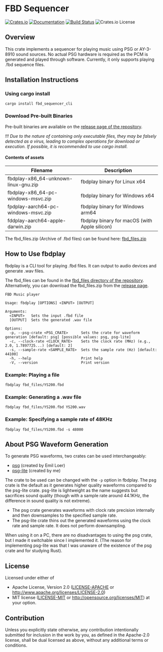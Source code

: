 
# FBD Sequencer

[![Crates.io](https://img.shields.io/crates/v/fbd_sequencer_cli.svg)](https://crates.io/crates/fbd_sequencer_cli)
[![Documentation](https://docs.rs/fbd_sequencer_cli/badge.svg)](https://docs.rs/fbd_sequencer_cli)
[![Build Status](https://github.com/ain1084/rust_fbd_sequencer_cli/workflows/Build/badge.svg)](https://github.com/ain1084/rust_fbd_sequencer_cli/actions?query=workflow%3ABuild)
![Crates.io License](https://img.shields.io/crates/l/fbd_sequencer_cli)

## Overview

This crate implements a sequencer for playing music using PSG or AY-3-8910 sound sources. No actual PSG hardware is required as the PCM is generated and played through software. Currently, it only supports playing .fbd sequence files.

## Installation Instructions

### Using cargo install

```
cargo install fbd_sequencer_cli
```

### Download Pre-built Binaries

Pre-built binaries are available on the [release page of the repository](https://github.com/ain1084/rust_fbd_sequencer_cli/releases).

*!!! Due to the nature of containing only executable files, they may be falsely detected as a virus, leading to complex operations for download or execution. If possible, it is recommended to use cargo install.*

#### Contents of assets
| Filename                                 | Description                          |
|------------------------------------------|--------------------------------------|
| fbdplay-x86_64-unknown-linux-gnu.zip     | fbdplay binary for Linux x64         |
| fbdplay-x86_64-pc-windows-msvc.zip       | fbdplay binary for Windows x64       |
| fpdplay-aarch64-pc-windows-msvc.zip      | fbdplay binary for Windows arm64     |
| fddplay-aarch64-apple-darwin.zip         | fbdplay binary for macOS (with Apple silicon) |

The fbd_files.zip (Archive of .fbd files) can be found here:
[fbd_files.zip](https://github.com/ain1084/rust_fbd_sequencer/release)

## How to Use fbdplay

fbdplay is a CLI tool for playing .fbd files. It can output to audio devices and generate .wav files.

The fbd_files can be found in the [fbd_files directory of the repository](https://github.com/ain1084/rust_fbd_sequencer). Alternatively, you can download the fbd_files.zip from the [release page](https://github.com/ain1084/rust_fbd_sequencer/releases).

```
FBD Music player

Usage: fbdplay [OPTIONS] <INPUT> [OUTPUT]

Arguments:
  <INPUT>   Sets the input .fbd file
  [OUTPUT]  Sets the generated .wav file

Options:
  -p, --psg-crate <PSG_CRATE>      Sets the crate for waveform generation [default: psg] [possible values: psg, psg-lite]
  -c, --clock-rate <CLOCK_RATE>    Sets the clock rate (MHz) (e.g., 2.0, 1.7897725...) [default: 2]
  -s, --sample-rate <SAMPLE_RATE>  Sets the sample rate (Hz) [default: 44100]
  -h, --help                       Print help
  -V, --version                    Print version
```

### Example: Playing a file

```
fbdplay fbd_files/YS200.fbd
```

### Example: Generating a .wav file

```
fbdplay fbd_files/YS200.fbd YS200.wav
```

### Example: Specifying a sample rate of 48KHz

```
fbdplay fbd_files/YS200.fbd -s 48000
```

## About PSG Waveform Generation

To generate PSG waveforms, two crates can be used interchangeably:
* [psg](https://crates.io/crates/psg) (created by Emil Loer)
* [psg-lite](https://crates.io/crates/psg_lite) (created by me)

The crate to be used can be changed with the `-p` option in fbdplay. The psg crate is the default as it generates higher quality waveforms compared to the psg-lite crate. psg-lite is lightweight as the name suggests but sacrifices sound quality (though with a sample rate around 44.1KHz, the difference in sound quality is not extreme).

* The psg crate generates waveforms with clock rate precision internally and then downsamples to the specified sample rate.
* The psg-lite crate thins out the generated waveforms using the clock rate and sample rate. It does not perform downsampling.

When using it on a PC, there are no disadvantages to using the psg crate, but I made it switchable since I implemented it. (The reason for implementing psg-lite was that I was unaware of the existence of the psg crate and for studying Rust).

## License

Licensed under either of
- Apache License, Version 2.0 ([LICENSE-APACHE](LICENSE-APACHE) or http://www.apache.org/licenses/LICENSE-2.0)
- MIT license ([LICENSE-MIT](LICENSE-MIT) or http://opensource.org/licenses/MIT)
at your option.

## Contribution

Unless you explicitly state otherwise, any contribution intentionally submitted for inclusion in the work by you, as defined in the Apache-2.0 license, shall be dual licensed as above, without any additional terms or conditions.

